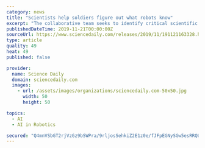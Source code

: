 ```yaml
---
category: news
title: "Scientists help soldiers figure out what robots know"
excerpt: "The collaborative team seeks to identify critical scientific advances made by the Army's Robotics Collaborative Technology Alliance, or RCTA, on techniques for developing and advancing context-driven artificial intelligence to support future human-autonomy ..."
publishedDateTime: 2019-11-21T00:00:00Z
sourceUrl: https://www.sciencedaily.com/releases/2019/11/191121163328.htm
type: article
quality: 49
heat: 49
published: false

provider:
  name: Science Daily
  domain: sciencedaily.com
  images:
    - url: /assets/images/organizations/sciencedaily.com-50x50.jpg
      width: 50
      height: 50

topics:
  - AI
  - AI in Robotics

secured: "Q4mnVSbGT2rjVzGz9bSWPra/9rljosSehkiZ2E1z0e/fJFpEGNySGw5esRRQU/Rkm+Mm5SkoAqV5DyXjipzOXMRT3cXplNmvflGILu87OMptsm9+QukOietccBG2jd8AZb+IwukZXP0/ZB7zyrhYDceKfNKbkP/N/0qcGe5p2Po+W1pMtk7VRtWZ2VgwI+STbmE8OKvxFzXjb/BLX65x2gvknepzt3WFezgMlhdf8VU/jiaqWQCGeMDonXXS+fX8JSIKSgsyWrEVdwFmnFsnMQ==;wuSwekEDMY+AvWiWywm+iQ=="
---
```


